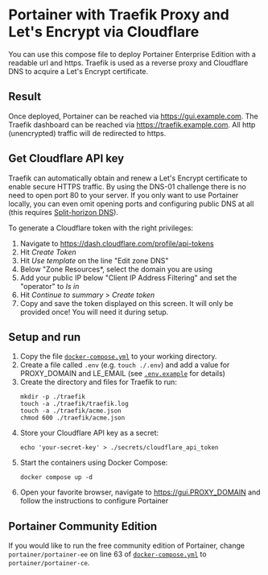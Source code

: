 # Portainer with Traefik Proxy and Let's Encrypt via Cloudflare

You can use this compose file to deploy Portainer Enterprise Edition with a readable url and https. Traefik is used as a reverse proxy and Cloudflare DNS to acquire a Let's Encrypt certificate.

## Result

Once deployed, Portainer can be reached via https://gui.example.com. The Traefik dashboard can be reached via https://traefik.example.com. All http (unencrypted) traffic will de redirected to https.

## Get Cloudflare API key

Traefik can automatically obtain and renew a Let's Encrypt certificate to enable secure HTTPS traffic. By using the DNS-01 challenge there is no need to open port 80 to your server. If you only want to use Portainer locally, you can even omit opening ports and configuring public DNS at all (this requires [Split-horizon DNS](https://en.wikipedia.org/wiki/Split-horizon_DNS)).

To generate a Cloudflare token with the right privileges:
1. Navigate to https://dash.cloudflare.com/profile/api-tokens
1. Hit *Create Token*
1. Hit *Use template* on the line "Edit zone DNS"
1. Below "Zone Resources*, select the domain you are using
1. Add your public IP below "Client IP Address Filtering" and set the "operator" to *Is in*
1. Hit *Continue to summary* > *Create token*
1. Copy and save the token displayed on this screen. It will only be provided once! You will need it during setup.

## Setup and run

1. Copy the file [```docker-compose.yml```](docker-compose.yml) to your working directory.
1. Create a file called ```.env``` (e.g. ```touch ./.env```) and add a value for PROXY_DOMAIN and LE_EMAIL (see [```.env.example```](.env.example) for details)
1. Create the directory and files for Traefik to run:
    ```shell
    mkdir -p ./traefik
    touch -a ./traefik/traefik.log
    touch -a ./traefik/acme.json
    chmod 600 ./traefik/acme.json
    ```
1. Store your Cloudflare API key as a secret:
    ```shell
    echo 'your-secret-key' > ./secrets/cloudflare_api_token
    ```
1. Start the containers using Docker Compose:
    ```shell
    docker compose up -d
    ```
1. Open your favorite browser, navigate to https://gui.PROXY_DOMAIN and follow the instructions to configure Portainer

## Portainer Community Edition
If you would like to run the free community edition of Portainer, change ```portainer/portainer-ee``` on line 63 of [```docker-compose.yml```](docker-compose.yml#L63) to ```portainer/portainer-ce```.